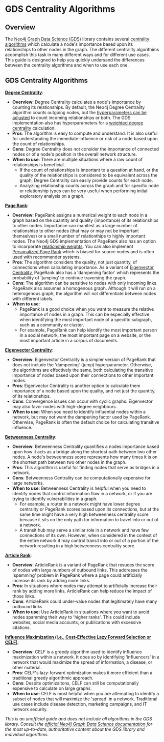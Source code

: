 # GDS Centrality Algorithms

## Overview
The [Neo4j Graph Data Science (GDS)](https://neo4j.com/docs/graph-data-science/current/) library contains several [centrality algorithms](https://neo4j.com/docs/graph-data-science/current/algorithms/centrality/) which calculate a node's importance based upon its relationships to other nodes in the graph. The different centrality algorithims accomplish this task in many different ways and for different use cases. This guide is designed to help you quickly undersand the differences between the centrality algorithms and when to use each one. 

## GDS Centrality Algorithms
**[Degree Centrality](https://neo4j.com/docs/graph-data-science/current/algorithms/degree-centrality/)**:
   - **Overview**: Degree Centrality calculates a node's importance by counting its relationships. By default, the Neo4j Degree Centrality algorithm counts outgoing nodes, but the [hyperparameters can be adjusted](https://neo4j.com/docs/graph-data-science/current/algorithms/degree-centrality/#algorithms-degree-centrality-orientation-example) to count incoming relationships or both. The GDS implementation also has hyperparameters for a [weighted degree centrality](https://neo4j.com/docs/graph-data-science/current/algorithms/degree-centrality/#algorithms-degree-centrality-weighted-example) calculation.
   - **Pros**: The algorithm is easy to compute and understand. It is also useful for understanding the immediate influence or risk of a node based upon the count of relationships.
   - **Cons**: Degree Centrality does not consider the importance of connected nodes or of a node's position in the overall network structure.
   - **When to use**: There are multiple situations where a raw count of relationships is beneficial. 
      * If the count of relationships is important to a question at hand, or the quality of the relationships is considered to be equivalent across the graph, Degree Centrality can easily provide counts for each node.
      * Analyzing relationship counts across the graph and for specific node or relationship types can be very useful when performing initial exploratory analysis on a graph. 

**[Page Rank](https://neo4j.com/docs/graph-data-science/current/algorithms/page-rank/)**: 
   - **Overview**: PageRank assigns a numerical weight to each node in a graph based on the quantity and quality (importance) of its relationships to other nodes. Importance can manifest as a large number of relationshisp to other nodes (that may or may not be important themselves) or a small number of relationthips to highly important nodes. The Neo4j GDS implementation of PageRank also has an option to incorporate [relationship weights](https://neo4j.com/docs/graph-data-science/current/algorithms/page-rank/#algorithms-page-rank-examples-weighted). You can also implement [Personalized Page Rank](https://neo4j.com/docs/graph-data-science/current/algorithms/page-rank/#algorithms-page-rank-examples-personalised) which is biased for source nodes and is often used with recommender systems. 
   - **Pros**: The algorithm considers the quality, not just quantity, of connections when calculating importance. As a variant of [Eigenvector Centrality](https://neo4j.com/docs/graph-data-science/current/algorithms/eigenvector-centrality/), PageRank also has a 'dampening factor' which represents the probability of 'jumping' to continue traversing the graph.
   - **Cons**: The algorithm can be sensitive to nodes with only incoming links. PageRank also assumes a homogenous graph. Although it will run on a heterogenous graph, the algorithm will not differentiate between nodes with different labels. 
   - **When to use**: 
      * PageRank is a good choice when you want to measure the relative importance of nodes in a graph. This can be especially effective when identifying the most important node of a specific subgraph, such as a community or cluster.
      * For example, PageRank can help identify the most important person in a social network, the most important page on a website, or the most important article in a corpus of documents.

**[Eigenvector Centrality](https://neo4j.com/docs/graph-data-science/current/algorithms/eigenvector-centrality/)**:
   - **Overview**: Eigenvector Centrality is a simpler version of PageRank that does not include the 'dampening' (jump) hyperparameter. Otherwise, the algorithms are effectively the same, both calculating the transitive importance of nodes based upon their connections to other important nodes. 
   - **Pros**: Eigenvector Centrality is another option to calculate them importance of a node based upon the quality, and not just the quantity, of its relationships.
   - **Cons**: Convergence issues can occur with cyclic graphs. Eigenvector may also favor nodes with high-degree neighbours.
   - **When to use**: When you need to identify influential nodes within a network, but may not want the dampening factor used by PageRank. Otherwise, PageRank is often the default choice for calculating transitive influence.

**[Betweenness Centrality](https://neo4j.com/docs/graph-data-science/current/algorithms/betweenness-centrality/)**:
   - **Overview**: Betweenness Centrality quantifies a nodes importance based upon how it acts as a bridge along the shortest path between two other nodes. A node's betweenness score represents how many times it is on the shortest path between two other nodes in the graph.
   - **Pros**: This algorithm is useful for finding nodes that serve as bridges in a network. 
   - **Cons**: Betweenness Centrality can be computationally expensive for large networks. 
   - **When to use**: Betweenness Centrality is helpful when you need to identify nodes that control information flow in a network, or if you are trying to identify vulnerabilities in a graph. 
      * For example, a router in a network might have lower degree centrality or PageRank scores based upon its connections, but at the same time might have a very high betweenness centrality score because it sits on the only path for information to travel into or out of a network.
      * A transit hub may serve a similar role in a network and have few connections of its own. However, when considered in the context of the entire network it may control transit into or out of a portion of the network resulting in a high betweenness centrality score. 

**[Article Rank](https://neo4j.com/docs/graph-data-science/current/algorithms/article-rank/)**:
   - **Overview**: ArticleRank is a variant of PageRank that resuces the score of nodes with large numbers of outbound links. This addresses the 'spamming' problem in PageRank where a page could artificially increase its rank by adding more links.
   - **Pros**: In situations where nodes may attempt to artificially increase their rank by adding more links, ArticleRank can help reduce the impact of those links.
   - **Cons**: ArticleRank could under-value nodes that legitimately have many outbound links.
   - **When to use**: Use ArticleRank in situations where you want to avoid nodes spamming their way to 'higher ranks'. This could include websites, social media accounts, or publications with excessive citations. 

**[Influence Maximization (i.e., Cost-Effective Lazy Forward Selection or CELF)](https://neo4j.com/docs/graph-data-science/current/algorithms/celf/)**:
   - **Overview**: CELF is a greedy algorithm used to identify influence maximization within a network. It does so by identifying 'influencers' in a network that would maximize the spread of information, a disease, or other material.
   - **Pros**: CELF's lazy-forward optimization makes it more efficient than a traditional greedy algorithmic approach.
   - **Cons**: Despite optimizaitons, CELF can still be computationally expensive to calculate on large graphs.
   - **When to use**: CELF is most helpful when you are attempting to identify a subset of nodes that will maximize the 'spread' in a network. Traditional use cases include disease detection, marketing campaigns, and IT network security. 

*This is an unofficial guide and does not include all algorithms in the GDS library. Consult the [official Neo4j Graph Data Science documentation](https://neo4j.com/docs/graph-data-science/current/) for the most up-to-date, authoritative content about the GDS library and individual algorithms.*
